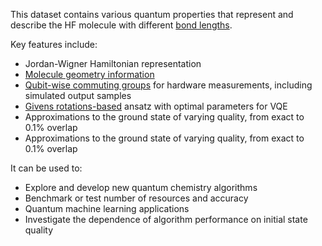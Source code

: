 This dataset contains various quantum properties that represent and describe the HF molecule with different [bond lengths](https://en.wikipedia.org/wiki/Bond_length).

Key features include:

- Jordan-Wigner Hamiltonian representation
- [Molecule geometry information](https://pennylane.ai/qml/demos/tutorial_quantum_chemistry)
- [Qubit-wise commuting groups](https://pennylane.ai/qml/demos/tutorial_measurement_optimize) for hardware measurements, including simulated output samples
- [Givens rotations-based](https://pennylane.ai/qml/demos/tutorial_givens_rotations) ansatz with optimal parameters for VQE
- Approximations to the ground state of varying quality, from exact to 0.1% overlap
- Approximations to the ground state of varying quality, from exact to 0.1% overlap

It can be used to:

- Explore and develop new quantum chemistry algorithms 
- Benchmark or test number of resources and accuracy
- Quantum machine learning applications
- Investigate the dependence of algorithm performance on initial state quality